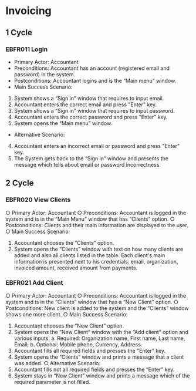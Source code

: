 # Invoicing

## 1 Cycle
### EBFR011 Login

* Primary Actor: Accountant
* Preconditions: Accountant has an account (registered email and password) in the 
system. 
* Postconditions: Accountant logins and is the “Main menu” window.
* Main Success Scenario:
1. System shows a “Sign in” window that requires to input email.
2. Accountant enters the correct email and press "Enter" key.
3. System shows a “Sign in” window that requires to input password.
4. Accountant enters the correct password and press "Enter" key.
5. System opens the “Main menu” window.
* Alternative Scenario:
4. Accountant enters an incorrect email or password and press "Enter" key.
5. The System gets back to the “Sign in” window and presents the message which tells 
about email or password incorrectness.

## 2 Cycle
### EBFR020 View Clients
○ Primary Actor: Accountant
○ Preconditions: Accountant is logged in the system and is in the “Main Menu” window 
that has “Clients” option.
○ Postconditions: Clients and their main information are displayed to the user.
○ Main Success Scenario:
1. Accountant chooses the “Clients” option.
2. System opens the “Clients” window with text on how many clients are added and 
also all clients listed in the table. Each client's main information is presented next 
to his credentials: email, organization, invoiced amount, received amount from 
payments.

### EBFR021 Add Client
○ Primary Actor: Accountant
○ Preconditions: Accountant is logged in the system and is in the “Clients” window that 
has a “New Client” option.
○ Postconditions: New client is added to the system and the “Clients” window shows 
one more client.
○ Main Success Scenario:
1. Accountant chooses the “New Client” option.
2. System opens the “New Client” window with the “Add client” option and various 
inputs: 
a. Required: Organization name, First name, Last name, Email;
b. Optional: Mobile phone, Currency, Address.
3. Accountant fills all required fields and presses the "Enter" key.
4. System opens the “Clients” window and prints a message that a client was added.
○ Alternative Scenario:
3. Accountant fills not all required fields and presses the “Enter” key.
4. System stays in “New Client” window and prints a message which of the required 
parameter is not filled.


